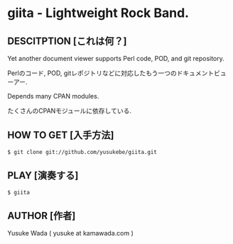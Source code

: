 # giita - Lightweight Rock Band.

## DESCITPTION [これは何？]

Yet another document viewer supports Perl code, POD, and git repository.

Perlのコード, POD, gitレポジトリなどに対応したもう一つのドキュメントビューアー.

Depends many CPAN modules.

たくさんのCPANモジュールに依存している.

## HOW TO GET [入手方法]

    $ git clone git://github.com/yusukebe/giita.git

## PLAY [演奏する]

    $ giita

## AUTHOR [作者]

Yusuke Wada ( yusuke at kamawada.com )
